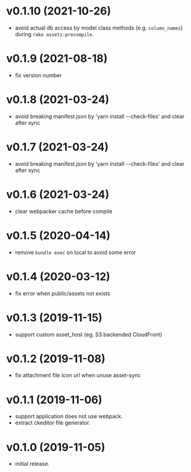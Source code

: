 # v0.1.10 (2021-10-26)

* avoid actual db access by model class methods (e.g. `column_names`) during `rake assets:precompile`.

# v0.1.9 (2021-08-18)

* fix version number

# v0.1.8 (2021-03-24)

* avoid breaking manifest.json by 'yarn install --check-files' and clear after sync

# v0.1.7 (2021-03-24)

* avoid breaking manifest.json by 'yarn install --check-files' and clear after sync

# v0.1.6 (2021-03-24)

* clear webpacker cache before compile

# v0.1.5 (2020-04-14)

* remove `bundle exec` on local to avoid some error

# v0.1.4 (2020-03-12)

* fix error when public/assets not exists

# v0.1.3 (2019-11-15)

* support custom asset_host (eg. S3 backended CloudFront)

# v0.1.2 (2019-11-08)

* fix attachment file icon url when unuse asset-sync

# v0.1.1 (2019-11-06)

* support application does not use webpack.
* extract ckeditor file generator.

# v0.1.0 (2019-11-05)

* initial release.

